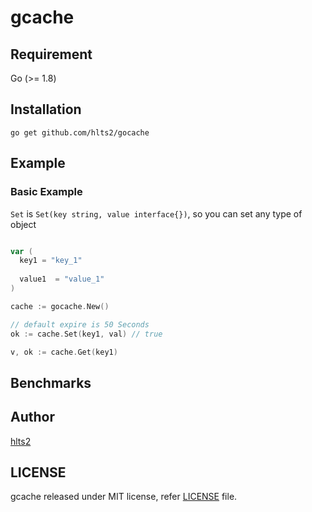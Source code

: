 # gcache

## Requirement
Go (>= 1.8)

## Installation

```shell
go get github.com/hlts2/gocache
```

## Example

### Basic Example

`Set` is `Set(key string, value interface{})`, so you can set any type of object

```go

var (
  key1 = "key_1"
  
  value1  = "value_1"
)

cache := gocache.New()

// default expire is 50 Seconds
ok := cache.Set(key1, val) // true

v, ok := cache.Get(key1)

```

## Benchmarks

## Author
[hlts2](https://github.com/hlts2)

## LICENSE
gcache released under MIT license, refer [LICENSE](https://github.com/hlts2/gcache/blob/master/LICENSE) file.
